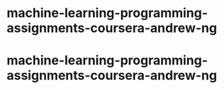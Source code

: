 # machine-learning-programming-assignments-coursera-andrew-ng


# machine-learning-programming-assignments-coursera-andrew-ng
